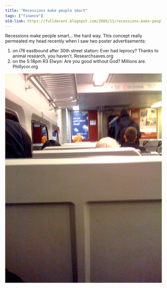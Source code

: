 ```yaml
---
title: "Recessions make people smart"
tags: ["finance"]
old-link: https://fulldecent.blogspot.com/2009/11/recessions-make-people-smart.html
---
```


Recessions make people smart... the hard way. This concept really permeated my head recently when I saw two poster advertisements:

1. on i76 eastbound after 30th street station: Ever had leprocy? Thanks to animal research, you haven't. Researchsaves.org
1. on the 5:18pm R3 Elwyn: Are you good without God? Millions are. Phillycor.org

![Smart ad](/assets/images/2009-11-17-recessions-make-people-smart.jpg)
